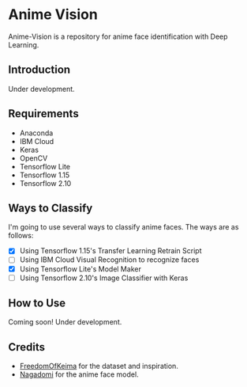 # Anime Vision

Anime-Vision is a repository for anime face identification with Deep Learning.

## Introduction

Under development.

## Requirements

- Anaconda
- IBM Cloud
- Keras
- OpenCV
- Tensorflow Lite
- Tensorflow 1.15
- Tensorflow 2.10

## Ways to Classify

I'm going to use several ways to classify anime faces. The ways are as follows:
- [x] Using Tensorflow 1.15's Transfer Learning Retrain Script
- [ ] Using IBM Cloud Visual Recognition to recognize faces
- [x] Using Tensorflow Lite's Model Maker
- [ ] Using Tensorflow 2.10's Image Classifier with Keras

## How to Use

Coming soon! Under development.

## Credits

- [FreedomOfKeima](https://github.com/freedomofkeima) for the dataset and inspiration.
- [Nagadomi](https://github.com/nagadomi) for the anime face model.
